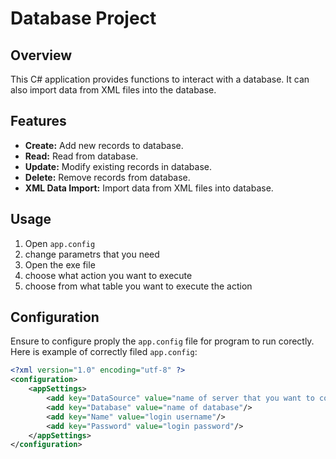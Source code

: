 # Database Project

## Overview
This C# application provides functions to interact with a database.
It can also import data from XML files into the database.

## Features
- **Create:** Add new records to database.
- **Read:** Read from database.
- **Update:** Modify existing records in database.
- **Delete:** Remove records from database.
- **XML Data Import:** Import data from XML files into database.

## Usage
1. Open `app.config`
2. change parametrs that you need
3. Open the exe file
4. choose what action you want to execute
5. choose from what table you want to execute the action


## Configuration
Ensure to configure proply the `app.config` file for program to run corectly.
Here is example of correctly filed `app.config`:

```xml
<?xml version="1.0" encoding="utf-8" ?>
<configuration>
	<appSettings>
		<add key="DataSource" value="name of server that you want to connect to"/>
		<add key="Database" value="name of database"/>
		<add key="Name" value="login username"/>
		<add key="Password" value="login password"/>
	</appSettings>
</configuration>
